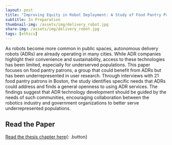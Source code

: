 ```yaml
---
layout: post
title: "Improving Equity in Robot Deployment: A Study of Food Pantry Patrons"
subtitle: In Preparation
thumbnail-img: /assets/img/delivery_robot.jpg
share-img: /assets/img/delivery_robot.jpg
tags: [ethics]
---
```


<style>
  .button {
    display: inline-block;
    padding: 10px 15px;
    margin: 10px 0;
    font-size: 16px;
    color: #FFF5EE;
    background: #745EED;
    text-decoration: none;
    border-radius: 5px;
    font-weight: 600;
  }
  .button:hover { background: #745EED; color: #8BD1DA; }
</style>

As robots become more common in public spaces, autonomous delivery robots (ADRs) are already operating in many cities. While ADR companies highlight their convenience and sustainability, access to these technologies has been limited, especially for underserved populations. This paper focuses on food pantry patrons, a group that could benefit from ADRs but has been underrepresented in user research. Through interviews with 21 food pantry patrons in Boston, the study identifies specific needs that ADRs could address and finds a general openness to using ADR services. The findings suggest that ADR technology development should be guided by the needs of such communities, encouraging collaboration between the robotics industry and government organizations to better serve underrepresented populations.

## Read the Paper  
[Read the thesis chapter here](/assets/pdf/food_pantry.pdf){: .button}
